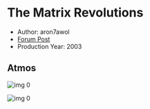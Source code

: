 # The Matrix Revolutions

* Author: aron7awol
* [Forum Post](https://www.avsforum.com/threads/bass-eq-for-filtered-movies.2995212/post-57022872)
* Production Year: 2003

## Atmos

![img 0](https://i.imgur.com/wrXSYew.jpg)

![img 0](https://i.imgur.com/T9QtKT5.jpg)

